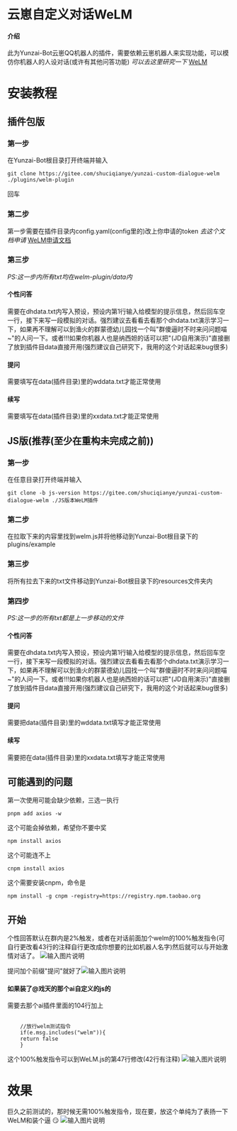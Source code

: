 # 云崽自定义对话WeLM
#### 介绍
此为Yunzai-Bot云崽QQ机器人的插件，需要依赖云崽机器人来实现功能，可以模仿你机器人的人设对话(或许有其他问答功能) _可以去这里研究一下_ [WeLM](https://welm.weixin.qq.com/docs/api/)

# 安装教程

## 插件包版
### 第一步
在Yunzai-Bot根目录打开终端并输入

```
git clone https://gitee.com/shuciqianye/yunzai-custom-dialogue-welm ./plugins/welm-plugin
```
回车
### 第二步
第一步需要在插件目录内config.yaml(config里的)改上你申请的token _去这个文档申请_ [WeLM申请文档](https://docs.qq.com/form/page/DUW1YVVJNbHpzV2No#/fill-detail)
### 第三步
_PS:这一步内所有txt均在welm-plugin/data内_
#### 个性问答
需要在dhdata.txt内写入预设，预设内第1行输入给模型的提示信息，然后回车空一行，接下来写一段模拟的对话。强烈建议去看看去看那个dhdata.txt演示学习一下，如果再不理解可以到渔火的群蒙德幼儿园找一个叫"群傻逼时不时来问问题喵~"的人问一下。或者!!!如果你机器人也是纳西妲的话可以把"(JD自用演示)"直接删了放到插件目data直接开用(强烈建议自己研究下，我用的这个对话起来bug很多)
#### 提问
需要填写在data(插件目录)里的wddata.txt才能正常使用
#### 续写
需要填写在data(插件目录)里的xxdata.txt才能正常使用

## JS版(推荐(至少在重构未完成之前))
### 第一步
在任意目录打开终端并输入

```
git clone -b js-version https://gitee.com/shuciqianye/yunzai-custom-dialogue-welm ./JS版本WeLM插件
```
### 第二步
在拉取下来的内容里找到welm.js并将他移动到Yunzai-Bot根目录下的plugins/example
### 第三步
将所有拉去下来的txt文件移动到Yunzai-Bot根目录下的resources文件夹内
### 第四步
_PS:这一步的所有txt都是上一步移动的文件_
#### 个性问答
需要在dhdata.txt内写入预设，预设内第1行输入给模型的提示信息，然后回车空一行，接下来写一段模拟的对话。强烈建议去看看去看那个dhdata.txt演示学习一下，如果再不理解可以到渔火的群蒙德幼儿园找一个叫"群傻逼时不时来问问题喵~"的人问一下。或者!!!如果你机器人也是纳西妲的话可以把"(JD自用演示)"直接删了放到插件目data直接开用(强烈建议自己研究下，我用的这个对话起来bug很多)
#### 提问
需要把data(插件目录)里的wddata.txt填写才能正常使用
#### 续写
需要把在data(插件目录)里的xxdata.txt填写才能正常使用

## 可能遇到的问题
第一次使用可能会缺少依赖，三选一执行

```
pnpm add axios -w
```
这个可能会掉依赖，希望你不要中奖

```
npm install axios
```
这个可能连不上

```
cnpm install axios
```
这个需要安装cnpm，命令是

```
npm install -g cnpm -registry=https://registry.npm.taobao.org
```

## 开始
个性回答默认在群内是2%触发，或者在对话前面加个welm的100%触发指令(可自行更改看43行的注释自行更改成你想要的比如机器人名字)然后就可以与开始激情对话了。
![输入图片说明](resources/gexinghuida.jpg)

提问加个前缀"提问"就好了![输入图片说明](resources/tiwen.png)

#### 如果装了@戏天的那个ai自定义的js的
需要去那个ai插件里面的104行加上

```

    //放行welm测试指令
    if(e.msg.includes("welm")){
	return false
    }
```
这个100%触发指令可以到WeLM.js的第47行修改(42行有注释)
![输入图片说明](resources/100%25chufa.jpg)

# 效果
巨久之前测试的，那时候无需100%触发指令，现在要，放这个单纯为了表扬一下WeLM和装个逼 :smirk: 
![输入图片说明](resources/biaoyangwelm.png)